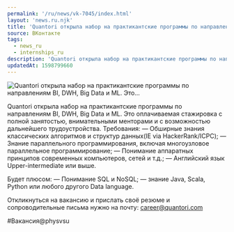 ```yaml
---
permalink: '/ru/news/vk-7045/index.html'
layout: 'news.ru.njk'
title: 'Quantori открыла набор на практикантские программы по направлениям BI, DWH, Big Data и ML. Это'
source: ВКонтакте
tags:
  - news_ru
  - internships_ru
description: 'Quantori открыла набор на практикантские программы по направлениям BI, DWH, Big Data и ML. Это…'
updatedAt: 1598799660
---
```

![Quantori открыла набор на практикантские программы по направлениям BI, DWH, Big Data и ML. Это…](https://sun9-3.userapi.com/impg/pG7x_qXYwN_OWaQ1s8-Zhb50QBfLtxTJxv4oTg/HsLdcXax4us.jpg?size=1280x854&quality=96&sign=c4857a0997581a1bc88a4d12b61cc0b6&c_uniq_tag=F4R9ki9M6ZL1UEY129CzaqWqGv61AhQtdcuU2uRhdkw&type=album)

Quantori открыла набор на практикантские программы по направлениям BI, DWH, Big Data и ML. Это оплачиваемая стажировка с полной занятостью, внимательными менторами и с возможностью дальнейшего трудоустройства.
Требования:
— Обширные знания классических алгоритмов и структур данных(IE via HackerRank/ICPC);
— Знание параллельного программирования, включая многоузловое параллельное программирование;
— Понимание аппаратных принципов современных компьютеров, сетей и т.д.;
— Английский язык Upper-intermediate или выше.

Будет плюсом:
— Понимание SQL и NoSQL;
— знание Java, Scala, Python или любого другого Data language.

Откликнуться на вакансию и прислать своё резюме и сопроводительные письма нужно на почту: career@quantori.com

#Вакансия@physvsu
